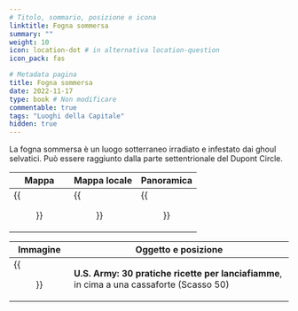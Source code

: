 ```yaml
---
# Titolo, sommario, posizione e icona
linktitle: Fogna sommersa
summary: ""
weight: 10
icon: location-dot # in alternativa location-question
icon_pack: fas

# Metadata pagina
title: Fogna sommersa
date: 2022-11-17
type: book # Non modificare
commentable: true
tags: "Luoghi della Capitale"
hidden: true
---
```



La fogna sommersa è un luogo sotterraneo irradiato e infestato dai ghoul selvatici. Può essere raggiunto dalla parte settentrionale del Dupont Circle. 

| Mappa | Mappa locale | Panoramica |
| ----- | ------------ | ---------- |
|  {{<figure src="fo3/Dupont_NE_loc.webp">}} | {{<figure src="fo3/Sunken_sewer_loc.webp">}}  |  {{<figure src="fo3/Sunken_Sewer.webp">}} |

| Immagine | Oggetto e posizione |
| -------- | ------------------- |
| {{<figure src="fo3/US_Army_HFR_sunken_sewer.webp">}}  | **U.S. Army: 30 pratiche ricette per lanciafiamme**,  in cima a una cassaforte (Scasso 50)  |